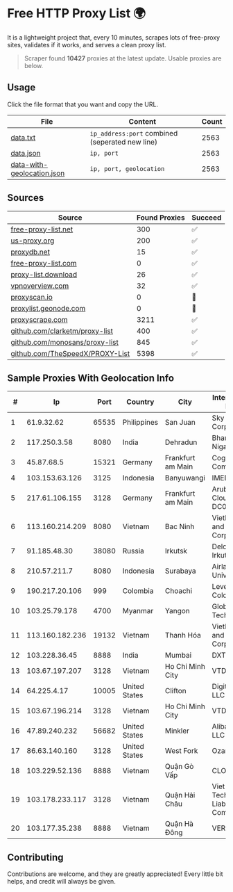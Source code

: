 
# Free HTTP Proxy List 🌍

It is a lightweight project that, every 10 minutes, scrapes lots of free-proxy sites, validates if it works, and serves a clean proxy list.


> Scraper found **10427** proxies at the latest update. Usable proxies are below.

## Usage

Click the file format that you want and copy the URL.


|File|Content|Count|
|----|-------|-----|
|[data.txt](https://raw.githubusercontent.com/themiralay/Proxy-List-World/master/data.txt)|`ip_address:port` combined (seperated new line)|2563|
|[data.json](https://raw.githubusercontent.com/themiralay/Proxy-List-World/master/data.json)|`ip, port`|2563|
|[data-with-geolocation.json](https://raw.githubusercontent.com/themiralay/Proxy-List-World/master/data-with-geolocation.json)|`ip, port, geolocation`|2563|

## Sources

|Source|Found Proxies|Succeed|
|------|-------------|-------|
|[free-proxy-list.net](https://free-proxy-list.net)|300|✅|
|[us-proxy.org](https://www.us-proxy.org)|200|✅|
|[proxydb.net](http://proxydb.net)|15|✅|
|[free-proxy-list.com](https://free-proxy-list.com/?page=&port=&type%5B%5D=http&type%5B%5D=https&up_time=0&search=Search)|0|✅|
|[proxy-list.download](https://www.proxy-list.download/HTTP)|26|✅|
|[vpnoverview.com](https://vpnoverview.com/privacy/anonymous-browsing/free-proxy-servers)|32|✅|
|[proxyscan.io](https://www.proxyscan.io)|0|🚫|
|[proxylist.geonode.com](https://proxylist.geonode.com/api/proxy-list?limit=300&page=1&sort_by=lastChecked&sort_type=desc&protocols=http,https)|0|🚫|
|[proxyscrape.com](https://api.proxyscrape.com/v2/?request=displayproxies&protocol=http&timeout=10000&country=all&ssl=all&anonymity=all)|3211|✅|
|[github.com/clarketm/proxy-list](https://raw.githubusercontent.com/clarketm/proxy-list/master/proxy-list-raw.txt)|400|✅|
|[github.com/monosans/proxy-list](https://raw.githubusercontent.com/monosans/proxy-list/main/proxies/http.txt)|845|✅|
|[github.com/TheSpeedX/PROXY-List](https://raw.githubusercontent.com/TheSpeedX/PROXY-List/master/http.txt)|5398|✅|


## Sample Proxies With Geolocation Info

|#|Ip|Port|Country|City|Internet Service Provider|
|-|--|----|-------|----|-------------------------|
|1|61.9.32.62|65535|Philippines|San Juan|Sky Cable Corporation|
|2|117.250.3.58|8080|India|Dehradun|Bharat Sanchar Nigam Ltd|
|3|45.87.68.5|15321|Germany|Frankfurt am Main|Cogent Communications|
|4|103.153.63.126|3125|Indonesia|Banyuwangi|IMEDIANET|
|5|217.61.106.155|3128|Germany|Frankfurt am Main|Aruba GmbH Cloud Network DC05|
|6|113.160.214.209|8080|Vietnam|Bac Ninh|VietNam Post and Telecom Corporation|
|7|91.185.48.30|38080|Russia|Irkutsk|Delovaya Set' - Irkutsk|
|8|210.57.211.7|8080|Indonesia|Surabaya|Airlangga University|
|9|190.217.20.106|999|Colombia|Choachi|Level 3 Colombia S.A|
|10|103.25.79.178|4700|Myanmar|Yangon|Global Technology Co|
|11|113.160.182.236|19132|Vietnam|Thanh Hóa|VietNam Post and Telecom Corporation|
|12|103.228.36.45|8888|India|Mumbai|DXT|
|13|103.67.197.207|3128|Vietnam|Ho Chi Minh City|VTDIGITAL|
|14|64.225.4.17|10005|United States|Clifton|DigitalOcean, LLC|
|15|103.67.196.214|3128|Vietnam|Ho Chi Minh City|VTDIGITAL|
|16|47.89.240.232|56682|United States|Minkler|Alibaba.com LLC|
|17|86.63.140.160|3128|United States|West Fork|OzarksGo, LLC|
|18|103.229.52.136|8888|Vietnam|Quận Gò Vấp|CLOVIET|
|19|103.178.233.117|3128|Vietnam|Quận Hải Châu|Viet Digital Technology Liability Company|
|20|103.177.35.238|8888|Vietnam|Quận Hà Đông|VERMOS|



## Contributing

Contributions are welcome, and they are greatly appreciated! Every
little bit helps, and credit will always be given.

